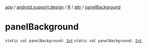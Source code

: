 [app](../../../index.md) / [android.support.design](../../index.md) / [R](../index.md) / [attr](index.md) / [panelBackground](.)

# panelBackground

`static val panelBackground: `[`Int`](https://kotlinlang.org/api/latest/jvm/stdlib/kotlin/-int/index.html)
`static val panelBackground: `[`Int`](https://kotlinlang.org/api/latest/jvm/stdlib/kotlin/-int/index.html)